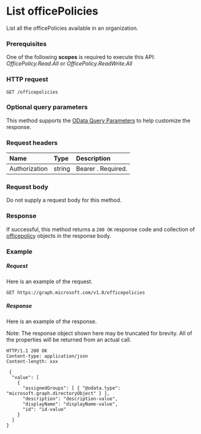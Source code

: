 # List officePolicies

List all the officePolicies available in an organization.

### Prerequisites
One of the following **scopes** is required to execute this API: *OfficePolicy.Read.All* or *OfficePolicy.ReadWrite.All*
### HTTP request
<!-- { "blockType": "ignored" } -->
```http
GET /officepolicies
```
### Optional query parameters
This method supports the [OData Query Parameters](http://graph.microsoft.io/docs/overview/query_parameters) to help customize the response.
### Request headers
| Name       | Type | Description|
|:-----------|:------|:----------|
| Authorization  | string  | Bearer <token>. Required. |

### Request body
Do not supply a request body for this method.
### Response
If successful, this method returns a `200 OK` response code and collection of [officepolicy](../resources/officepolicy.md) objects in the response body.
### Example
##### Request
Here is an example of the request.
<!-- {
  "blockType": "request",
  "name": "get_officepolicies"
}-->
```http
GET https://graph.microsoft.com/v1.0/officepolicies
```
##### Response
Here is an example of the response.

Note: The response object shown here may be truncated for brevity. All of the properties will be returned from an actual call.

<!-- {
  "blockType": "response",
  "truncated": true,
  "@odata.type": "microsoft.graph.officepolicy",
  "isCollection": true
} -->
```http
HTTP/1.1 200 OK
Content-type: application/json
Content-length: xxx

 {
  "value": [
    {
      "assignedGroups": [ { "@odata.type": "microsoft.graph.directoryObject" } ],
      "description": "description-value",
      "displayName": "displayName-value",
      "id": "id-value"
    }
  ]
}

```

<!-- uuid: 8fcb5dbc-d5aa-4681-8e31-b001d5168d79
2015-10-25 14:57:30 UTC -->
<!-- {
  "type": "#page.annotation",
  "description": "List officepolicies",
  "keywords": "",
  "section": "documentation",
  "tocPath": ""
}-->
